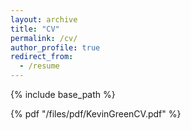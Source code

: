 ```yaml
---
layout: archive
title: "CV"
permalink: /cv/
author_profile: true
redirect_from:
  - /resume
---
```


{% include base_path %}

{% pdf "/files/pdf/KevinGreenCV.pdf" %}

